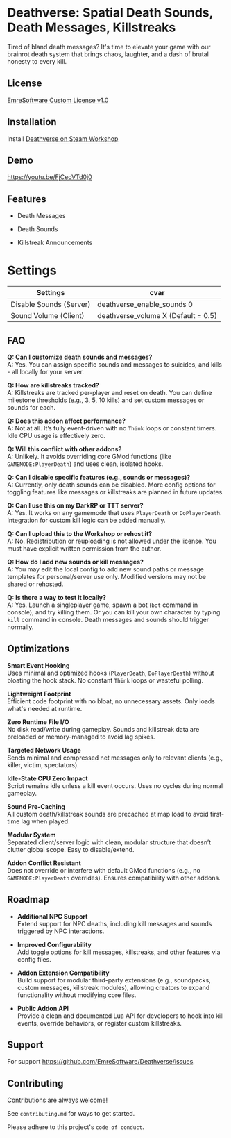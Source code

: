 # Deathverse: Spatial Death Sounds, Death Messages, Killstreaks
Tired of bland death messages? It's time to elevate your game with our brainrot death system that brings chaos, laughter, and a dash of brutal honesty to every kill.

## License

[EmreSoftware Custom License v1.0](https://github.com/EmreSoftware/Deathverse/blob/main/LICENSE.md)


## Installation

Install [Deathverse on Steam Workshop](https://steamcommunity.com/sharedfiles/filedetails/?id=3428450850)

## Demo

https://youtu.be/FjCeoVTd0j0
## Features

- Death Messages

- Death Sounds 

- Killstreak Announcements

# Settings

| Settings             | cvar                                                                |
| ----------------- | ------------------------------------------------------------------ |
| Disable Sounds (Server) | deathverse_enable_sounds 0 |
| Sound Volume (Client) | deathverse_volume X (Default = 0.5) |



## FAQ

**Q: Can I customize death sounds and messages?**  
A: Yes. You can assign specific sounds and messages to suicides, and kills - all locally for your server.

**Q: How are killstreaks tracked?**  
A: Killstreaks are tracked per-player and reset on death. You can define milestone thresholds (e.g., 3, 5, 10 kills) and set custom messages or sounds for each.

**Q: Does this addon affect performance?**  
A: Not at all. It’s fully event-driven with no `Think` loops or constant timers. Idle CPU usage is effectively zero.

**Q: Will this conflict with other addons?**  
A: Unlikely. It avoids overriding core GMod functions (like `GAMEMODE:PlayerDeath`) and uses clean, isolated hooks.

**Q: Can I disable specific features (e.g., sounds or messages)?**  
A: Currently, only death sounds can be disabled. More config options for toggling features like messages or killstreaks are planned in future updates.

**Q: Can I use this on my DarkRP or TTT server?**  
A: Yes. It works on any gamemode that uses `PlayerDeath` or `DoPlayerDeath`. Integration for custom kill logic can be added manually.

**Q: Can I upload this to the Workshop or rehost it?**  
A: No. Redistribution or reuploading is not allowed under the license. You must have explicit written permission from the author.

**Q: How do I add new sounds or kill messages?**  
A: You may edit the local config to add new sound paths or message templates for personal/server use only. Modified versions may not be shared or rehosted.

**Q: Is there a way to test it locally?**  
A: Yes. Launch a singleplayer game, spawn a bot (`bot` command in console), and try killing them. Or you can kill your own character by typing `kill` command in console. Death messages and sounds should trigger normally.

## Optimizations

**Smart Event Hooking**  
Uses minimal and optimized hooks (`PlayerDeath`, `DoPlayerDeath`) without bloating the hook stack. No constant `Think` loops or wasteful polling.

**Lightweight Footprint**  
Efficient code footprint with no bloat, no unnecessary assets. Only loads what's needed at runtime.

**Zero Runtime File I/O**  
No disk read/write during gameplay. Sounds and killstreak data are preloaded or memory-managed to avoid lag spikes.

**Targeted Network Usage**  
Sends minimal and compressed net messages only to relevant clients (e.g., killer, victim, spectators).

**Idle-State CPU Zero Impact**  
Script remains idle unless a kill event occurs. Uses no cycles during normal gameplay.

**Sound Pre-Caching**  
All custom death/killstreak sounds are precached at map load to avoid first-time lag when played.

**Modular System**  
Separated client/server logic with clean, modular structure that doesn’t clutter global scope. Easy to disable/extend.

**Addon Conflict Resistant**  
Does not override or interfere with default GMod functions (e.g., no `GAMEMODE:PlayerDeath` overrides). Ensures compatibility with other addons.

## Roadmap

- **Additional NPC Support**  
  Extend support for NPC deaths, including kill messages and sounds triggered by NPC interactions.

- **Improved Configurability**  
  Add toggle options for kill messages, killstreaks, and other features via config files.

- **Addon Extension Compatibility**  
  Build support for modular third-party extensions (e.g., soundpacks, custom messages, killstreak modules), allowing creators to expand functionality without modifying core files.


- **Public Addon API**  
  Provide a clean and documented Lua API for developers to hook into kill events, override behaviors, or register custom killstreaks.

## Support

For support https://github.com/EmreSoftware/Deathverse/issues.


## Contributing

Contributions are always welcome!

See `contributing.md` for ways to get started.

Please adhere to this project's `code of conduct`.

